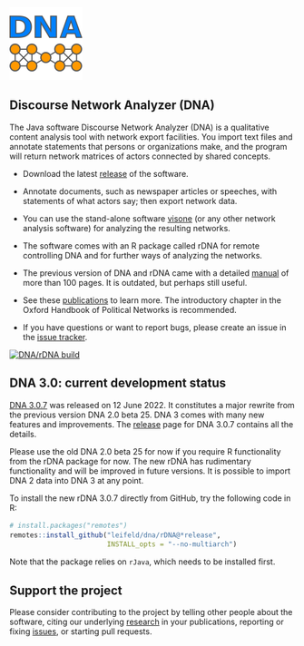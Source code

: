 ![](./dna/src/main/resources/icons/dna128.png)

## Discourse Network Analyzer (DNA)

The Java software Discourse Network Analyzer (DNA) is a qualitative content analysis tool with network export facilities. You import text files and annotate statements that persons or organizations make, and the program will return network matrices of actors connected by shared concepts.

- Download the latest [release](https://github.com/leifeld/dna/releases) of the software.

- Annotate documents, such as newspaper articles or speeches, with statements of what actors say; then export network data.

- You can use the stand-alone software [visone](https://visone.ethz.ch/) (or any other network analysis software) for analyzing the resulting networks.

- The software comes with an R package called rDNA for remote controlling DNA and for further ways of analyzing the networks.

- The previous version of DNA and rDNA came with a detailed [manual](https://github.com/leifeld/dna/releases/download/v2.0-beta.25/dna-manual.pdf) of more than 100 pages. It is outdated, but perhaps still useful.

- See these [publications](https://www.philipleifeld.com/publications) to learn more. The introductory chapter in the Oxford Handbook of Political Networks is recommended.

- If you have questions or want to report bugs, please create an issue in the [issue tracker](https://github.com/leifeld/dna/issues).

[![DNA/rDNA build](https://github.com/leifeld/dna/actions/workflows/DNA%20build.yml/badge.svg)](https://github.com/leifeld/dna/actions/workflows/DNA%20build.yml)

## DNA 3.0: current development status

[DNA 3.0.7](https://github.com/leifeld/dna/releases) was released on 12 June 2022. It constitutes a major rewrite from the previous version DNA 2.0 beta 25. DNA 3 comes with many new features and improvements. The [release](https://github.com/leifeld/dna/releases) page for DNA 3.0.7 contains all the details.

Please use the old DNA 2.0 beta 25 for now if you require R functionality from the rDNA package for now. The new rDNA has rudimentary functionality and will be improved in future versions. It is possible to import DNA 2 data into DNA 3 at any point.

To install the new rDNA 3.0.7 directly from GitHub, try the following code in R:

``` r
# install.packages("remotes")
remotes::install_github("leifeld/dna/rDNA@*release",
                        INSTALL_opts = "--no-multiarch")
```

Note that the package relies on `rJava`, which needs to be installed first.

## Support the project

Please consider contributing to the project by telling other people about the software, citing our underlying [research](https://www.philipleifeld.com/publications) in your publications, reporting or fixing [issues](https://github.com/leifeld/issues), or starting pull requests.
